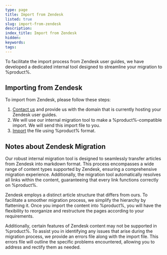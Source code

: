 ```yaml
---
type: page
title: Import from Zendesk
listed: true
slug: import-from-zendesk
description: 
index_title: Import from Zendesk
hidden: 
keywords: 
tags: 
---
```


To facilitate the import process from Zendesk user guides, we have developed a dedicated internal tool designed to streamline your migration to %product%.

## Importing from Zendesk

To import from Zendesk, please follow these steps:

1. [Contact us](/support-center/contact-us) and provide us with the domain that is currently hosting your Zendesk user guides.
2. We will use our internal migration tool to make a %product%-compatible import. We will send this import file to you.
3. [Import](/support-center/importing-documentation#import-developerhubio-export) the file using %product% format.

## Notes about Zendesk Migration

Our robust internal migration tool is designed to seamlessly transfer articles from Zendesk into markdown format. This process encompasses a wide range of content types supported by Zendesk, ensuring a comprehensive migration experience. Additionally, the migration tool automatically resolves all links within the content, guaranteeing that every link functions correctly on %product%.

Zendesk employs a distinct article structure that differs from ours. To facilitate a smoother migration process, we simplify the hierarchy by flattening it. Once you import the content into %product%, you will have the flexibility to reorganize and restructure the pages according to your requirements.

Additionally, certain features of Zendesk content may not be supported in %product%. To assist you in identifying any issues that arise during the migration process, we provide an errors file along with the import file. This errors file will outline the specific problems encountered, allowing you to address and rectify them as needed.
